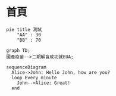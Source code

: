 # 首頁

```mermaid
pie title 測試
    "AA" : 30
    "BB" : 70
```

```mermaid
graph TD;
國產疫苗-->二期解盲成功就EUA;
```

```mermaid
sequenceDiagram
  Alice->John: Hello John, how are you?
  loop Every minute
    John-->Alice: Great!
  end
```